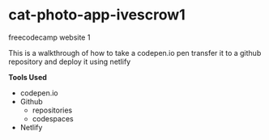 # cat-photo-app-ivescrow1
freecodecamp website 1

This is a walkthrough of how to take a codepen.io pen
transfer it to a github repository and deploy it using netlify

**Tools Used**
* codepen.io
* Github
    * repositories
    * codespaces
* Netlify

